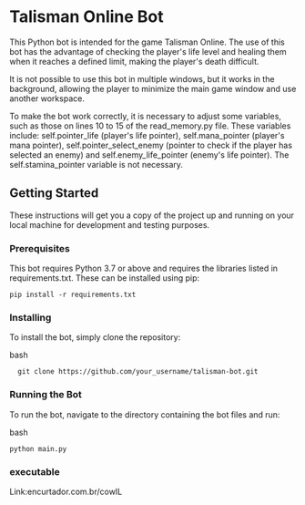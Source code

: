# Talisman Online Bot

This Python bot is intended for the game Talisman Online. The use of this bot has the advantage of checking the player's life level and healing them when it reaches a defined limit, making the player's death difficult.

It is not possible to use this bot in multiple windows, but it works in the background, allowing the player to minimize the main game window and use another workspace.

To make the bot work correctly, it is necessary to adjust some variables, such as those on lines 10 to 15 of the read_memory.py file. These variables include: self.pointer_life (player's life pointer), self.mana_pointer (player's mana pointer), self.pointer_select_enemy (pointer to check if the player has selected an enemy) and self.enemy_life_pointer (enemy's life pointer). The self.stamina_pointer variable is not necessary.
## Getting Started

These instructions will get you a copy of the project up and running on your local machine for development and testing purposes.
### Prerequisites

This bot requires Python 3.7 or above and requires the libraries listed in requirements.txt. These can be installed using pip:

    pip install -r requirements.txt

### Installing

To install the bot, simply clone the repository:

bash

      git clone https://github.com/your_username/talisman-bot.git

### Running the Bot

To run the bot, navigate to the directory containing the bot files and run:

bash

    python main.py

### executable

Link:encurtador.com.br/cowIL

